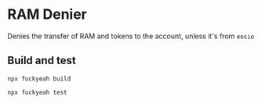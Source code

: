 # RAM Denier

Denies the transfer of RAM and tokens to the account, unless it's from `eosio`

## Build and test

```
npx fuckyeah build

npx fuckyeah test
```